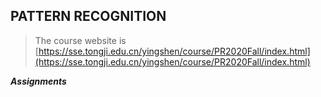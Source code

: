 ## PATTERN RECOGNITION

> The course website is [https://sse.tongji.edu.cn/yingshen/course/PR2020Fall/index.html](https://sse.tongji.edu.cn/yingshen/course/PR2020Fall/index.html)

***Assignments***
